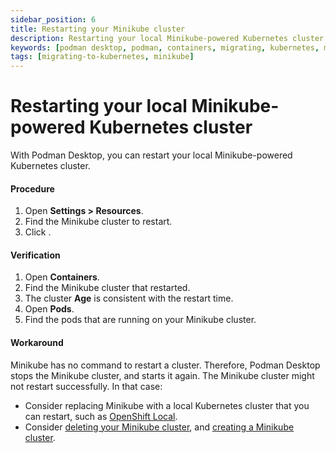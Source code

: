 ```yaml
---
sidebar_position: 6
title: Restarting your Minikube cluster
description: Restarting your local Minikube-powered Kubernetes cluster.
keywords: [podman desktop, podman, containers, migrating, kubernetes, minikube]
tags: [migrating-to-kubernetes, minikube]
---
```


# Restarting your local Minikube-powered Kubernetes cluster

With Podman Desktop, you can restart your local Minikube-powered Kubernetes cluster.

#### Procedure

1. Open **<icon icon="fa-solid fa-cog" size="lg" /> Settings > Resources**.
1. Find the Minikube cluster to restart.
1. Click <icon icon="fa-solid fa-repeat" size="lg" />.

#### Verification

1. Open **Containers**.
1. Find the Minikube cluster that restarted.
1. The cluster **Age** is consistent with the restart time.
1. Open **Pods**.
1. Find the pods that are running on your Minikube cluster.

#### Workaround

Minikube has no command to restart a cluster.
Therefore, Podman Desktop stops the Minikube cluster, and starts it again.
The Minikube cluster might not restart successfully.
In that case:

- Consider replacing Minikube with a local Kubernetes cluster that you can restart, such as [OpenShift Local](https://developers.redhat.com/products/openshift-local/).
- Consider [deleting your Minikube cluster](/docs/minikube/deleting-your-minikube-cluster), and [creating a Minikube cluster](/docs/minikube/creating-a-minikube-cluster).
